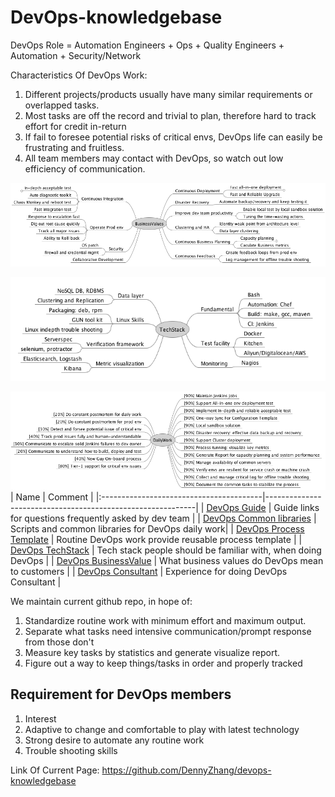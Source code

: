 # DevOps-knowledgebase

DevOps Role = Automation Engineers + Ops + Quality Engineers + Automation + Security/Network

Characteristics Of DevOps Work:

1. Different projects/products usually have many similar requirements or overlapped tasks.
2. Most tasks are off the record and trivial to plan, therefore hard to track effort for credit in-return
3. If fail to foresee potential risks of critical envs, DevOps life can easily be frustrating and fruitless.
4. All team members may contact with DevOps, so watch out low efficiency of communication.

![](./images/businessvalue.png)

![](./images/techstack.png)

![](./images/dailywork.png)
| Name                                   | Comment                                                    |
|:----------------------------------------|------------------------------------------------------------|
| [DevOps Guide](./guide) | Guide links for questions frequently asked by dev team  |
| [DevOps Common libraries](./code) | Scripts and common libraries for DevOps daily work|
| [DevOps Process Template](./ProcessTemplate) | Routine DevOps work provide reusable process template |
| [DevOps TechStack](./TechStack) | Tech stack people should be familiar with, when doing DevOps |
| [DevOps BusinessValue](./BusinessValue) | What business values do DevOps mean to customers |
| [DevOps Consultant](./CustomerConsultant) | Experience for doing DevOps Consultant |

We maintain current github repo, in hope of:

1. Standardize routine work with minimum effort and maximum output.
2. Separate what tasks need intensive communication/prompt response from those don't
3. Measure key tasks by statistics and generate visualize  report.
4. Figure out a way to keep things/tasks in order and properly tracked

## Requirement for DevOps members
1. Interest
2. Adaptive to change and comfortable to play with latest technology
3. Strong desire to automate any routine work
4. Trouble shooting skills

Link Of Current Page: https://github.com/DennyZhang/devops-knowledgebase
